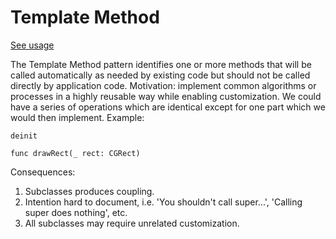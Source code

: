 # Template Method
[See usage](https://github.com/asalom/Cocoa-Design-Patterns-in-Swift/tree/master/DesignPatterns/DesignPatternsTests/Template-Method)

The Template Method pattern identifies one or more methods that will be called automatically as needed by existing code but should not be called directly by application code.
Motivation: implement common algorithms or processes in a highly reusable way while enabling customization.
We could have a series of operations which are identical except for one part which we would then implement.
Example:

```objc
deinit

func drawRect(_ rect: CGRect)
``` 

Consequences: 
1. Subclasses produces coupling.
2. Intention hard to document, i.e. 'You shouldn't call super...', 'Calling super does nothing', etc.
3. All subclasses may require unrelated customization.